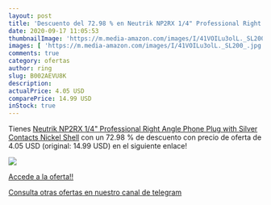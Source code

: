 ```yaml
---
layout: post
title: 'Descuento del 72.98 % en Neutrik NP2RX 1/4" Professional Right An'
date: 2020-09-17 11:05:53
thumbnailImage: 'https://m.media-amazon.com/images/I/41VOILu3olL._SL200_.jpg'
images: [ 'https://m.media-amazon.com/images/I/41VOILu3olL._SL200_.jpg' ]
comments: true
category: ofertas
author: ring
slug: B002AEVU8K
description:
actualPrice: 4.05 USD
comparePrice: 14.99 USD
inStock: true
---
```


Tienes [Neutrik NP2RX 1/4" Professional Right Angle Phone Plug with Silver Contacts  Nickel Shell](https://www.amazon.com/dp/B002AEVU8K/?tag=redken08-20) con un 72.98 % de descuento con precio de oferta de 4.05 USD (original: 14.99 USD) en el siguiente enlace!

[![](https://m.media-amazon.com/images/I/41VOILu3olL._SL200_.jpg)](https://www.amazon.com/dp/B002AEVU8K/?tag=redken08-20)

[Accede a la oferta!!](https://www.amazon.com/dp/B002AEVU8K/?tag=redken08-20)

[Consulta otras ofertas en nuestro canal de telegram](https://t.me/s/ofertas25)
